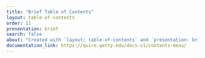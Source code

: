 ```yaml
---
title: "Brief Table of Contents"
layout: table-of-contents
order: 11
presentation: brief
search: false
about: "Created with `layout: table-of-contents` and `presentation: brief`, this version of the Contents page displays only the titles of the top-level sections and pages in the project."
documentation_link: https://quire.getty.edu/docs-v1/contents-menu/
---
```

